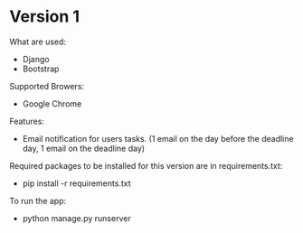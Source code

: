 # Version 1
What are used:
- Django
- Bootstrap

Supported Browers:
- Google Chrome

Features:
- Email notification for users tasks. (1 email on the day before the deadline day, 1 email on the deadline day)


Required packages to be installed for this version are in requirements.txt:
- pip install -r requirements.txt

To run the app:
- python manage.py runserver